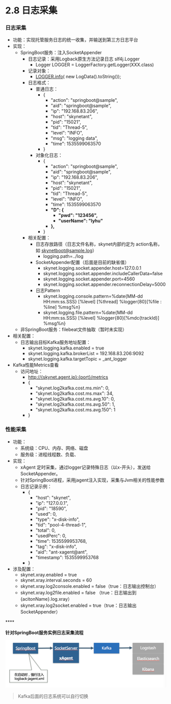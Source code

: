 # 2.8 日志采集



### 日志采集

* 功能：实现托管服务日志的统一收集，并输送到第三方日志平台
* 实现：
  * SpringBoot服务：注入SocketAppender
    * 日志记录：采用Logback原生方法记录日志 slf4j.Logger
      * Logger LOGGER = LoggerFactory.getLogger\(XXX.class\)
    * 记录对象：
      * [LOGGER.info](http://logger.info/)\( new LogData\(\).toString\(\)\);
    * 日志格式：
      * 普通日志：
        * {
          * "action": "springboot@sample",
          * "aid": "springboot@sample",
          * "ip": "192.168.83.206",
          * "host": "skynetant",
          * "pid": "15021",
          * "tid": "Thread-5",
          * "level": "INFO",
          * "msg": "logging data",
          * "time": 1535599063570
        * }
      * 对象化日志：
        * {
          * "action": "springboot@sample",
          * "aid": "springboot@sample",
          * "ip": "192.168.83.206",
          * "host": "skynetant",
          * "pid": "15021",
          * "tid": "Thread-5",
          * "level": "INFO",
          * "time": 1535599063570
          * **"D": {**
            * **"pwd": "123456",**
            * **"userName": "lyhu"**
          * **},**
        * }
    * 相关配置：
      * 日志存放路径（日志文件名称，skynet内部约定为 action名称，如 skynetboot@sample.log）
        * logging.path=../log
      * SocketAppender配置（后面是目前的缺省值）
        * skynet.logging.socket.appender.host=127.0.0.1
        * skynet.logging.socket.appender.includeCallerData=false
        * skynet.logging.socket.appender.port=4560
        * skynet.logging.socket.appender.reconnectionDelay=5000
      * 日志Pattern
        * skynet.logging.console.pattern=%date{MM-dd HH:mm:ss.SSS} \[%level\] \[%thread\] %logger{80}\[%file : %line\] %msg%n}
        * skynet.logging.file.pattern=%date{MM-dd HH:mm:ss.SSS} \[%level\] %logger{80}\[%mdc{trackId}\] %msg%n}
  * 非SpringBoot服务：filebeat文件抽取（暂时未实现）
* 相关配置：
  * 日志输出目标Kafka服务地址配置：
    * skynet.logging.kafka.enabled = true
    * skynet.logging.kafka.brokerList = 192.168.83.206:9092
    * skynet.logging.kafka.targetTopic = \_ant\_logger
* Kafka性能Metrics查看
  * 访问地址：
    * [http://{skynet.agent.ip}:{port}/metrics](http://%7Bskynet.agent.ip%7D:{port}/metrics)
    * {
      * "skynet.log2kafka.cost.ms.min": 0,
      * "skynet.log2kafka.cost.ms.max": 34,
      * "skynet.log2kafka.cost.ms.avg.10": 0,
      * "skynet.log2kafka.cost.ms.avg.50": 1,
      * "skynet.log2kafka.cost.ms.avg.150": 1
    * }

### 性能采集

* 功能：
  * 系统级：CPU、内存、网络、磁盘
  * 服务级：进程线程数、负载、
* 实现：
  * xAgent 定时采集，通过logger记录特殊日志（以x-开头），发送给SocketAppender。
  * 针对SpringBoot进程，采用jagent注入实现，采集与Jvm相关的性能参数
  * 日志记录示例：
    * {
      * "host": "skynet",
      * "ip": "127.0.0.1",
      * "pid": "18590",
      * "used": 0,
      * "type": "x-disk-info",
      * "tid": "pool-4-thread-1",
      * "total": 0,
      * "usedPerc": 0,
      * "time": 1535599953768,
      * "tag": "x-disk-info",
      * "aid": "ant-xagent@ant",
      * "timestamp": 1535599953768
    * }
* 涉及配置：
  * skynet.xray.enabled = true
  * skynet.xray.interval.seconds = 60
  * skynet.xray.log2console.enabled = false（true：日志输出控制台）
  * skynet.xray.log2file.enabled = false （true：日志输出到 {acitonName}.log.xray）
  * skynet.xray.log2socket.enabled = true（true：日志输出 SocketAppender）

\*\*\*\*

**针对SpringBoot服务实例日志采集流程**

![&#x9488;&#x5BF9;SpringBoot&#x670D;&#x52A1;&#x5B9E;&#x4F8B;&#x65E5;&#x5FD7;&#x91C7;&#x96C6;&#x6D41;&#x7A0B;](../.gitbook/assets/image%20%2895%29.png)

> Kafka后面的日志系统可以自行切换



